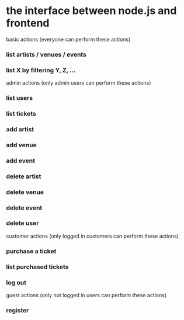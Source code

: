 # the interface between node.js and frontend


basic actions (everyone can perform these actions)
### list artists / venues / events
### list X by filtering Y, Z, ...


admin actions (only admin users can perform these actions)
### list users
### list tickets
### add artist
### add venue
### add event
### delete artist
### delete venue
### delete event
### delete user


customer actions (only logged in customers can perform these actions)
### purchase a ticket
### list purchased tickets
### log out


guest actions (only not logged in users can perform these actions)
### register